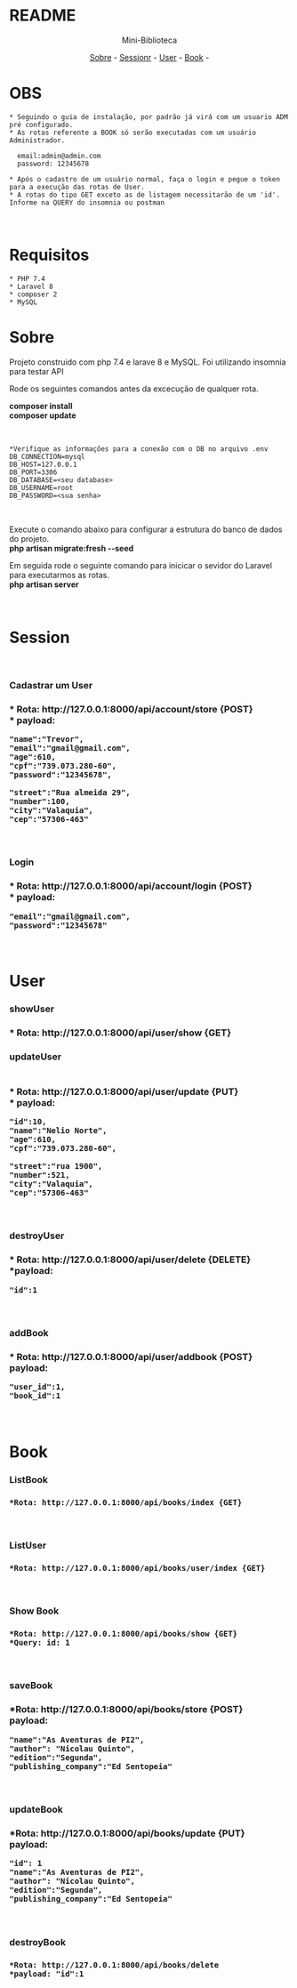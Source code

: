 # README

<p align="center">Mini-Biblioteca</p>

<p align="center">
    <a href="#Sobre">Sobre</a> -
    <a href="#Session">Sessionr</a> -
    <a href="#User">User</a> -
    <a href="#Book">Book</a> -
</p>

# OBS

    * Seguindo o guia de instalação, por padrão já virá com um usuario ADM pré configurado.
    * As rotas referente a BOOK só serão executadas com um usuário Administrador. 

      email:admin@admin.com
      password: 12345678

    * Após o cadastro de um usuário normal, faça o login e pegue o token para a execução das rotas de User.
    * A rotas do tipo GET exceto as de listagem necessitarão de um 'id'. Informe na QUERY do insomnia ou postman
    
<br>


# Requisitos

    * PHP 7.4
    * Laravel 8
    * composer 2
    * MySQL



# Sobre

<p> Projeto construido com php 7.4 e larave 8 e MySQL. Foi utilizando insomnia para testar API<br>

Rode os seguintes comandos antes da excecução de qualquer rota.<br>

<strong>composer install</strong>
<br>
<strong>composer update</strong>
<br>

<br>

    *Verifique as informações para a conexão com o DB no arquivo .env
    DB_CONNECTION=mysql
    DB_HOST=127.0.0.1
    DB_PORT=3306
    DB_DATABASE=<seu database>
    DB_USERNAME=root
    DB_PASSWORD=<sua senha>

<br>

 Execute o comando abaixo para configurar a estrutura do banco de dados do projeto.
<br>
<strong>php artisan migrate:fresh --seed</strong>
</p>

Em seguida rode o seguinte comando para inicicar o sevidor do Laravel para executarmos as rotas.
<br>
<strong>php artisan server</strong>
</p>
<br>

# Session

<br>

<h3> Cadastrar um User<h3>
    * Rota: http://127.0.0.1:8000/api/account/store {POST}
    <br>
    * payload:  
     
	"name":"Trevor",
	"email":"gmail@gmail.com",
	"age":610,
	"cpf":"739.073.280-60",
	"password":"12345678",
	
	"street":"Rua almeida 29",
	"number":100,
	"city":"Valaquia",
	"cep":"57306-463"
<br>

<h3>Login <h3>
    * Rota: http://127.0.0.1:8000/api/account/login {POST}
    <br>
    * payload:

    "email":"gmail@gmail.com",
	"password":"12345678"


<br>

# User 

<h3> showUser <h3>
    * Rota: http://127.0.0.1:8000/api/user/show {GET}

<br>

<h3> updateUser <h3>
<br>
    * Rota: http://127.0.0.1:8000/api/user/update {PUT}
    <br>
    * payload:

    "id":10,
	"name":"Nelio Norte",
	"age":610,
	"cpf":"739.073.280-60",
	
	"street":"rua 1900",
	"number":521,
	"city":"Valaquia",
	"cep":"57306-463"
<br>


<h3> destroyUser <h3>
    * Rota: http://127.0.0.1:8000/api/user/delete {DELETE}
    <br>
    *payload:

    "id":1
<br>

<h3> addBook <h3>
    * Rota: http://127.0.0.1:8000/api/user/addbook {POST}
    <br>
    payload:

    "user_id":1,
	"book_id":1
<br>

# Book

<h3> ListBook <h3>

    *Rota: http://127.0.0.1:8000/api/books/index {GET}
<br>

<h3> ListUser <h3>

    *Rota: http://127.0.0.1:8000/api/books/user/index {GET}
<br>

<h3>Show Book <h3>

    *Rota: http://127.0.0.1:8000/api/books/show {GET}
    *Query: id: 1
<br>

<h3> saveBook <h3>
    *Rota: http://127.0.0.1:8000/api/books/store {POST}
    <br>
    payload: 

    "name":"As Aventuras de PI2",
	"author": "Nicolau Quinto",
	"edition":"Segunda",
	"publishing_company":"Ed Sentopeia"
<br>

<h3> updateBook <h3>
    *Rota: http://127.0.0.1:8000/api/books/update {PUT}
    <br>
    payload: 

    "id": 1
    "name":"As Aventuras de PI2",
	"author": "Nicolau Quinto",
	"edition":"Segunda",
	"publishing_company":"Ed Sentopeia"
<br>

<h3> destroyBook <h3>
    
    *Rota: http://127.0.0.1:8000/api/books/delete
    *payload: "id":1
<br>
